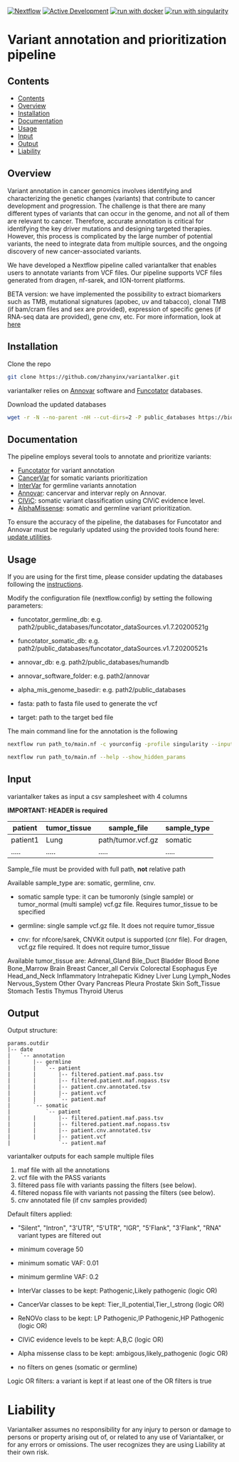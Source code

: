 [![Nextflow](https://img.shields.io/badge/nextflow%20DSL2-%E2%89%A522.10.1-23aa62.svg)](https://www.nextflow.io/)
[![Active Development](https://img.shields.io/badge/Maintenance%20Level-Actively%20Developed-brightgreen.svg)](https://gist.github.com/cheerfulstoic/d107229326a01ff0f333a1d3476e068d)
[![run with docker](https://img.shields.io/badge/run%20with-docker-0db7ed?labelColor=000000&logo=docker)](https://www.docker.com/)
[![run with singularity](https://img.shields.io/badge/run%20with-singularity-1d355c.svg?labelColor=000000)](https://sylabs.io/docs/)

# Variant annotation and prioritization pipeline

## Contents
- [Contents](#contents)
- [Overview](#overview)
- [Installation](#installation)
- [Documentation](#documentation)
- [Usage](#usage)
- [Input](#input)
- [Output](#output)
- [Liability](#liability)

## Overview

Variant annotation in cancer genomics involves identifying and characterizing the genetic changes (variants) that contribute to cancer development and progression. The challenge is that there are many different types of variants that can occur in the genome, and not all of them are relevant to cancer. Therefore, accurate annotation is critical for identifying the key driver mutations and designing targeted therapies. However, this process is complicated by the large number of potential variants, the need to integrate data from multiple sources, and the ongoing discovery of new cancer-associated variants.

We have developed a Nextflow pipeline called variantalker that enables users to annotate variants from VCF files. Our pipeline supports VCF files generated from dragen, nf-sarek, and ION-torrent platforms.

BETA version: we have implemented the possibility to extract biomarkers such as TMB, mutational signatures (apobec, uv and tabacco), clonal TMB (if bam/cram files and sex are provided), expression of specific genes (if RNA-seq data are provided), gene cnv, etc. For more information, look at [here](https://github.com/zhanyinx/variantalker/tree/main/docs/biomarkers/)

## Installation
Clone the repo

```bash
git clone https://github.com/zhanyinx/variantalker.git
```

variantalker relies on [Annovar](https://annovar.openbioinformatics.org/en/latest/) software and [Funcotator](https://gatk.broadinstitute.org/hc/en-us/articles/360035889931-Funcotator-Information-and-Tutorial) databases.

Download the updated databases 

```bash
wget -r -N --no-parent -nH --cut-dirs=2 -P public_databases https://bioserver.ieo.it/repo/dima/ 
```

## Documentation

The pipeline employs several tools to annotate and prioritize variants: 

- [Funcotator](https://gatk.broadinstitute.org/hc/en-us/articles/360035889931-Funcotator-Information-and-Tutorial) for variant annotation
- [CancerVar](https://github.com/WGLab/CancerVar) for somatic variants prioritization
- [InterVar](https://github.com/WGLab/InterVar) for germline variants annotation
- [Annovar](https://annovar.openbioinformatics.org/en/latest/): cancervar and intervar reply on Annovar. 
- [CIViC](https://civicdb.org/): somatic variant classification using CIViC evidence level.
- [AlphaMissense](https://www.science.org/doi/10.1126/science.adg7492): somatic and germline variant prioritization.

To ensure the accuracy of the pipeline, the databases for Funcotator and Annovar must be regularly updated using the provided tools found here: [update utilities](https://github.com/zhanyinx/variantalker/tree/main/update_db).


## Usage

If you are using for the first time, please consider updating the databases following the [instructions](https://github.com/zhanyinx/variantalker/tree/main/update_db). 

Modify the configuration file (nextflow.config) by setting the following parameters:

- funcotator_germline_db: e.g. path2/public_databases/funcotator_dataSources.v1.7.20200521g

- funcotator_somatic_db: e.g. path2/public_databases/funcotator_dataSources.v1.7.20200521s

- annovar_db: e.g. path2/public_databases/humandb

- annovar_software_folder: e.g. path2/annovar

- alpha_mis_genome_basedir: e.g. path2/public_databases

- fasta: path to fasta file used to generate the vcf

- target: path to the target bed file

The main command line for the annotation is the following

```bash
nextflow run path_to/main.nf -c yourconfig -profile singularity --input samplesheet.csv --outdir outdir
```

```bash
nextflow run path_to/main.nf --help --show_hidden_params
```

## Input

variantalker takes as input a csv samplesheet with 4 columns



__IMPORTANT: HEADER is required__ 

| patient        | tumor_tissue   | sample_file       | sample_type  |
| -------------- | -------------- | ----------------- | -------------|
| patient1       | Lung           | path/tumor.vcf.gz | somatic      |
| .....          | .....          | .....             | .....        |

Sample_file must be provided with full path, __not__ relative path

Available sample_type are: somatic, germline, cnv. 

- somatic sample type: it can be tumoronly (single sample) or tumor_normal (multi sample) vcf.gz file. Requires tumor_tissue to be specified

- germline: single sample vcf.gz file. It does not require tumor_tissue

- cnv: for nfcore/sarek, CNVKit output is supported (cnr file). For dragen, vcf.gz file required. It does not require tumor_tissue 

Available tumor_tissue are: Adrenal_Gland Bile_Duct Bladder Blood Bone Bone_Marrow Brain Breast Cancer_all Cervix Colorectal Esophagus Eye Head_and_Neck Inflammatory Intrahepatic Kidney Liver Lung Lymph_Nodes Nervous_System Other Ovary Pancreas Pleura Prostate Skin Soft_Tissue Stomach Testis Thymus Thyroid Uterus

## Output

Output structure:

```
params.outdir
|-- date
|   `-- annotation
|       |-- germline
|       |   `-- patient
|       |       |-- filtered.patient.maf.pass.tsv
|       |       |-- filtered.patient.maf.nopass.tsv
|       |       |-- patient.cnv.annotated.tsv
|       |       |-- patient.vcf
|       |       `-- patient.maf
|       `-- somatic
|           `-- patient
|       |       |-- filtered.patient.maf.pass.tsv
|       |       |-- filtered.patient.maf.nopass.tsv
|       |       |-- patient.cnv.annotated.tsv
|       |       |-- patient.vcf
|               `-- patient.maf
```

variantalker outputs for each sample multiple files

1) maf file with all the annotations
2) vcf file with the PASS variants 
3) filtered pass file with variants passing the filters (see below).
4) filtered nopass file with variants not passing the filters (see below).
5) cnv annotated file (if cnv samples provided)

Default filters applied:

- "Silent", "Intron", "3'UTR", "5'UTR", "IGR", "5'Flank", "3'Flank", "RNA" variant types are filtered out

- minimum coverage 50

- minimum somatic VAF: 0.01

- minimum germline VAF: 0.2

- InterVar classes to be kept: Pathogenic,Likely pathogenic (logic OR)

- CancerVar classes to be kept: Tier_II_potential,Tier_I_strong (logic OR)

- ReNOVo class to be kept: LP Pathogenic,IP Pathogenic,HP Pathogenic (logic OR)

- CIViC evidence levels to be kept: A,B,C (logic OR)

- Alpha missense class to be kept: ambigous,likely_pathogenic (logic OR)

- no filters on genes (somatic or germline)

Logic OR filters: a variant is kept if at least one of the OR filters is true


# Liability

Variantalker assumes no responsibility for any injury to person or damage to persons or property arising out of, or related to any use of Variantalker, or for any errors or omissions. The user recognizes they are using Liability at their own risk.
